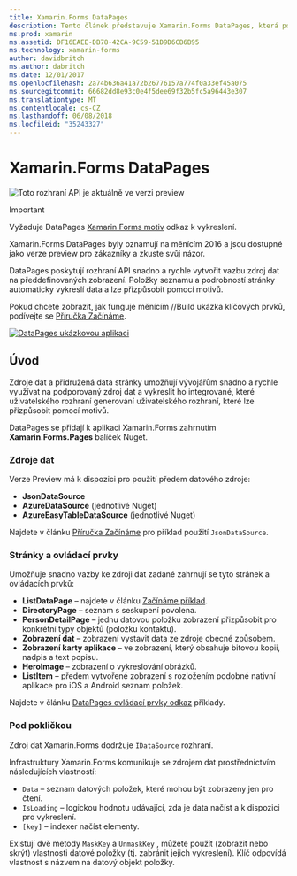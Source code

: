 ```yaml
---
title: Xamarin.Forms DataPages
description: Tento článek představuje Xamarin.Forms DataPages, která poskytují rozhraní API pro rychle a snadno svázat zdroj dat se předdefinovaných zobrazení.
ms.prod: xamarin
ms.assetid: DF16EAEE-DB78-42CA-9C59-51D9D6CB6B95
ms.technology: xamarin-forms
author: davidbritch
ms.author: dabritch
ms.date: 12/01/2017
ms.openlocfilehash: 2a74b636a41a72b26776157a774f0a33ef45a075
ms.sourcegitcommit: 66682dd8e93c0e4f5dee69f32b5fc5a96443e307
ms.translationtype: MT
ms.contentlocale: cs-CZ
ms.lasthandoff: 06/08/2018
ms.locfileid: "35243327"
---
```

# <a name="xamarinforms-datapages"></a>Xamarin.Forms DataPages

![](~/media/shared/preview.png "Toto rozhraní API je aktuálně ve verzi preview")

> [!IMPORTANT]
> Vyžaduje DataPages [Xamarin.Forms motiv](~/xamarin-forms/user-interface/themes/index.md) odkaz k vykreslení.

Xamarin.Forms DataPages byly oznamují na měnícím 2016 a jsou dostupné jako verze preview pro zákazníky a zkuste svůj názor.

DataPages poskytují rozhraní API snadno a rychle vytvořit vazbu zdroj dat na předdefinovaných zobrazení. Položky seznamu a podrobností stránky automaticky vykreslí data a lze přizpůsobit pomocí motivů.

Pokud chcete zobrazit, jak funguje měnícím //Build ukázka klíčových prvků, podívejte se [Příručka Začínáme](get-started.md).

[![](images/demo-sml.png "DataPages ukázkovou aplikaci")](images/demo.png#lightbox "DataPages ukázkové aplikace")

## <a name="introduction"></a>Úvod

Zdroje dat a přidružená data stránky umožňují vývojářům snadno a rychle využívat na podporovaný zdroj dat a vykreslit ho integrované, které uživatelského rozhraní generování uživatelského rozhraní, které lze přizpůsobit pomocí motivů.

DataPages se přidají k aplikaci Xamarin.Forms zahrnutím **Xamarin.Forms.Pages** balíček Nuget.

### <a name="data-sources"></a>Zdroje dat

Verze Preview má k dispozici pro použití předem datového zdroje:

* **JsonDataSource**
* **AzureDataSource** (jednotlivé Nuget)
* **AzureEasyTableDataSource** (jednotlivé Nuget)

Najdete v článku [Příručka Začínáme](get-started.md) pro příklad použití `JsonDataSource`.


### <a name="pages--controls"></a>Stránky a ovládací prvky

Umožňuje snadno vazby ke zdroji dat zadané zahrnují se tyto stránek a ovládacích prvků:

* **ListDataPage** – najdete v článku [Začínáme příklad](get-started.md).
* **DirectoryPage** – seznam s seskupení povolena.
* **PersonDetailPage** – jednu datovou položku zobrazení přizpůsobit pro konkrétní typy objektů (položku kontaktu).
* **Zobrazení dat** – zobrazení vystavit data ze zdroje obecné způsobem.
* **Zobrazení karty aplikace** – ve zobrazení, který obsahuje bitovou kopii, nadpis a text popisu.
* **HeroImage** – zobrazení o vykreslování obrázků.
* **ListItem** – předem vytvořené zobrazení s rozložením podobné nativní aplikace pro iOS a Android seznam položek.

Najdete v článku [DataPages ovládací prvky odkaz](controls.md) příklady.



### <a name="under-the-hood"></a>Pod pokličkou

Zdroj dat Xamarin.Forms dodržuje `IDataSource` rozhraní.

Infrastruktury Xamarin.Forms komunikuje se zdrojem dat prostřednictvím následujících vlastností:

* `Data` – seznam datových položek, které mohou být zobrazeny jen pro čtení.
* `IsLoading` – logickou hodnotu udávající, zda je data načíst a k dispozici pro vykreslení.
* `[key]` – indexer načíst elementy.

Existují dvě metody `MaskKey` a `UnmaskKey` , můžete použít (zobrazit nebo skrýt) vlastnosti datové položky (tj. zabránit jejich vykreslení).
Klíč odpovídá vlastnost s názvem na datový objekt položky.
